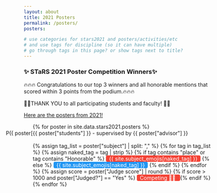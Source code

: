 ```yaml
---
layout: about
title: 2021 Posters
permalink: /posters/
posters:

# use categories for stars2021 and posters/activities/etc
# and use tags for discipline (so it can have multiple)
# go through tags in this page? or show tags next to title?
---
```

 <style>
    .blue-tag {
        color: #fff !important;
        border-radius: 4px;
        background-color: #2196F3 !important;
        padding-left: 8px;
        padding-right: 8px;
        text-align: center;
    }
    .red-tag {
        color: #fff !important;
        border-radius: 4px;
        background-color: #f44336 !important;
        padding-left: 8px;
        padding-right: 8px;
        text-align: center;
    }
 </style>

<!-- ### ✨ Poster Submission Instructions ✨

Please follow instructions in <a href="https://ggc-stars.github.io/stars2021/update/2021/03/07/poster-submission-instructions.html"> this post </a> to submit your posters.

### ✨ Poster Judging Information ✨

Posters will be judged according to criteria posted <a href="https://ggc-stars.github.io/stars2021/update/2021/03/09/rubrics-feedback-posters.html">here</a>.

Note: <b>Live presentations of posters are preferred over pre-recorded videos of posters. Submissions with only pre-recorded videos get 1 pt deduction from final score.</b>

### ✨ STaRS 2021 Posters ✨

👏👏THANK YOU to all participating students and faculty! 👏👏
-->

### ✨ STaRS 2021 Poster Competition Winners✨

🔥🔥🔥 Congratulations to our top 3 winners and all honorable mentions that scored within 3 points from the podium.🔥🔥🔥

👏👏THANK YOU to all participating students and faculty! 👏👏

[Here are the posters from 2021!](https://github.com/GGC-STaRS/GGC-STaRS.github.io/tree/master/stars2021/posters/images)

<div class="page-segments">
    <ul class="page-segments-list">
    {% for poster in site.data.stars2021.posters %}
        <li style="list-style-type: 'P{{ poster["id"] }}. '">
            <span class="post-meta">{{ poster["students"] }} - supervised by {{ poster["advisor"] }}</span><br>
            <span>
                <!-- <a class="post-link" href="{{ poster["group"] | datapage_url: '/stars2021/posters' }}">
                {{ poster["group"] | escape }}
                </a> -->
            </span><br>
            {% assign tag_list = poster["subject"] | split: "," %}
            <span class="post-excerpt">
                {% for tag in tag_list %}
                {% assign naked_tag = tag | strip %}
                    {% if tag contains "place" or tag contains "Honorable" %}
                        <span class="red-tag">{{ site.subject_emojis[naked_tag] }}</span>
                    {% else %}
                        <span class="blue-tag">{{ site.subject_emojis[naked_tag] }}</span>
                    {% endif %}
                {% endfor %}
                    {% assign score = poster["Judge score"] | round %}
                    {% if score > 1000 and poster["Judged?"] == "Yes" %}
                        <span class="red-tag">Competing 🏃‍♂️ </span>
                    {% endif %}
            </span>
        </li>
    {% endfor %}
</ul>
</div>
